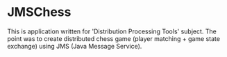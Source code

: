 JMSChess
========

This is application written for 'Distribution Processing Tools' subject. The point was to create distributed chess game (player matching + game state exchange) using JMS (Java Message Service).
